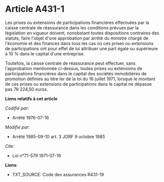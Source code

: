 # Article A431-1

Les prises ou extensions de participations financières effectuées par la caisse centrale de réassurance dans les conditions
prévues par la législation en vigueur doivent, nonobstant toutes dispositions contraires des statuts, faire l'objet d'une
approbation par arrêté du ministre chargé de l'économie et des finances dans tous les cas où ces prises ou extensions de
participations ont pour effet de lui attribuer une part égale ou supérieure à 10 % dans le capital d'une entreprise.

Toutefois, la caisse centrale de réassurance peut effectuer, sans l'approbation mentionnée ci-dessus, toutes prises ou
extensions de participations financières dans le capital des sociétés immobilières de promotion définies au titre Ier de la
loi du 16 juillet 1971, lorsque le montant de ces prises ou extensions de participations dans le capital ne dépasse pas 76
224,50 euros.

**Liens relatifs à cet article**

_Codifié par_:

  - Arrêté 1976-07-16

_Modifié par_:

  - Arrêté 1985-09-10 art. 3 JORF 9 octobre 1985

_Cite_:

  - Loi n°71-579 1971-07-16

**Liens**:

  - TXT_SOURCE: Code des assurances R431-19
